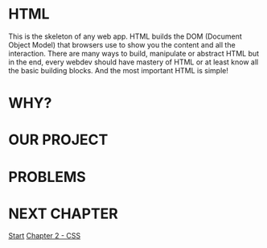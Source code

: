 # HTML

This is the skeleton of any web app. HTML builds the DOM (Document Object Model) that browsers use to show you the content and all the interaction. There are many ways to build, manipulate or abstract HTML but in the end, every webdev should have mastery of HTML or at least know all the basic building blocks. And the most important HTML is simple!

# WHY?

# OUR PROJECT

# PROBLEMS

# NEXT CHAPTER
[Start](readme.md)
[Chapter 2 - CSS](articles/chapter2.md) 
